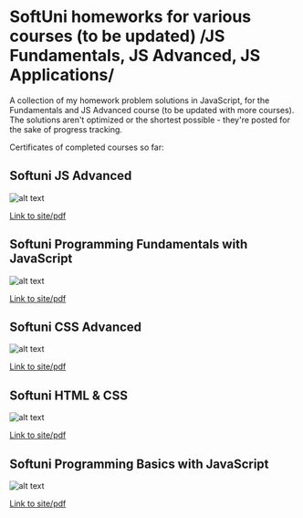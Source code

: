 # SoftUni homeworks for various courses (to be updated) /JS Fundamentals, JS Advanced, JS Applications/
A collection of my homework problem solutions in JavaScript, for the Fundamentals and JS Advanced course (to be updated with more courses). The solutions aren't optimized or the shortest possible - they're posted for the sake of progress tracking.



Certificates of completed courses so far:


## Softuni JS Advanced

![alt text](https://softuni.bg/certificates/certificates/converttoimage/98222?code=341e26e9) 

[Link to site/pdf](https://softuni.bg/certificates/details/98222/341e26e9)

## Softuni Programming Fundamentals with JavaScript

![alt text](https://softuni.bg/certificates/certificates/converttoimage/96767?code=c9191e77) 

[Link to site/pdf](https://softuni.bg/certificates/details/96767/c9191e77)

## Softuni CSS Advanced

![alt text](https://softuni.bg/certificates/certificates/converttoimage/86658?code=37425b22)

[Link to site/pdf](https://softuni.bg/certificates/details/86658/37425b22)

## Softuni HTML & CSS

![alt text](https://softuni.bg/certificates/certificates/converttoimage/84876?code=d2d1dfc7)

[Link to site/pdf](https://softuni.bg/certificates/details/84876/d2d1dfc7)

## Softuni Programming Basics with JavaScript

![alt text](https://softuni.bg/certificates/certificates/converttoimage/82296?code=582455b1)

[Link to site/pdf](https://softuni.bg/certificates/details/82296/582455b1)

